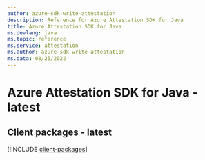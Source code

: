 ```yaml
---
author: azure-sdk-write-attestation
description: Reference for Azure Attestation SDK for Java
title: Azure Attestation SDK for Java
ms.devlang: java
ms.topic: reference
ms.service: attestation
ms.author: azure-sdk-write-attestation
ms.data: 08/25/2022
---
```

# Azure Attestation SDK for Java - latest

## Client packages - latest
[!INCLUDE [client-packages](attestation-client-index.md)]